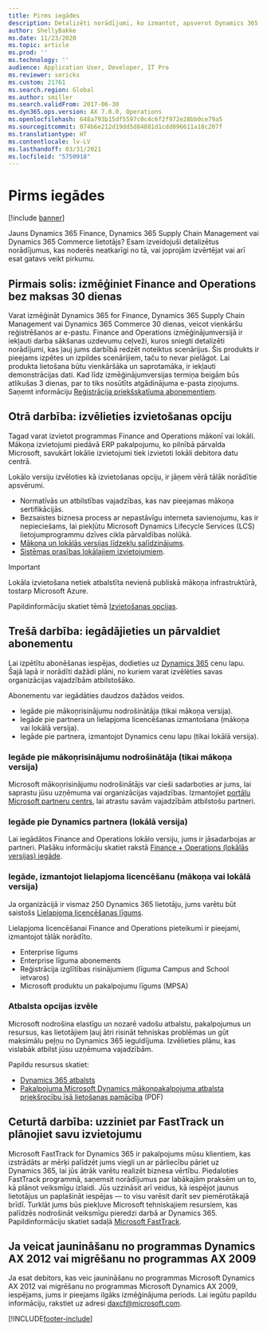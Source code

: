 ```yaml
---
title: Pirms iegādes
description: Detalizēti norādījumi, ko izmantot, apsverot Dynamics 365 Finance, Dynamics 365 Supply Chain Management vai Dynamics 365 Commerce iegādi.
author: ShellyBakke
ms.date: 11/23/2020
ms.topic: article
ms.prod: ''
ms.technology: ''
audience: Application User, Developer, IT Pro
ms.reviewer: sericks
ms.custom: 21761
ms.search.region: Global
ms.author: smiller
ms.search.validFrom: 2017-06-30
ms.dyn365.ops.version: AX 7.0.0, Operations
ms.openlocfilehash: 648a793b15df5597c0c4c6f2f972e28bb0ce79a5
ms.sourcegitcommit: 074b6e212d19dd5d84881d1cdd096611a18c207f
ms.translationtype: HT
ms.contentlocale: lv-LV
ms.lasthandoff: 03/31/2021
ms.locfileid: "5750918"
---
```

# <a name="before-you-buy"></a>Pirms iegādes

[!include [banner](../includes/banner.md)]

Jauns Dynamics 365 Finance, Dynamics 365 Supply Chain Management vai Dynamics 365 Commerce lietotājs? Esam izveidojuši detalizētus norādījumus, kas noderēs neatkarīgi no tā, vai joprojām izvērtējat vai arī esat gatavs veikt pirkumu.

## <a name="step-one-try-out-finance-and-operations-free-for-30-days"></a>Pirmais solis: izmēģiniet Finance and Operations bez maksas 30 dienas

Varat izmēģināt Dynamics 365 for Finance, Dynamics 365 Supply Chain Management vai Dynamics 365 Commerce 30 dienas, veicot vienkāršu reģistrēšanos ar e-pastu. Finance and Operations izmēģinājumversijā ir iekļauti darba sākšanas uzdevumu ceļveži, kuros sniegti detalizēti norādījumi, kas ļauj jums darbībā redzēt noteiktus scenārijus. Šis produkts ir pieejams izpētes un izpildes scenārijiem, taču to nevar pielāgot. Lai produkta lietošana būtu vienkāršāka un saprotamāka, ir iekļauti demonstrācijas dati. Kad līdz izmēģinājumversijas termiņa beigām būs atlikušas 3 dienas, par to tiks nosūtīts atgādinājuma e-pasta ziņojums. Saņemt informāciju [Reģistrācija priekšskatīuma abonementiem](../../dev-itpro/dev-tools/sign-up-preview-subscription.md#subscribe).

## <a name="step-two-choose-a-deployment-option"></a>Otrā darbība: izvēlieties izvietošanas opciju

Tagad varat izvietot programmas Finance and Operations mākonī vai lokāli. Mākoņa izvietojumi piedāvā ERP pakalpojumu, ko pilnībā pārvalda Microsoft, savukārt lokālie izvietojumi tiek izvietoti lokāli debitora datu centrā.

Lokālo versiju izvēloties kā izvietošanas opciju, ir jāņem vērā tālāk norādītie apsvērumi.

- Normatīvās un atbilstības vajadzības, kas nav pieejamas mākoņa sertifikācijās.
- Bezsaistes biznesa process ar nepastāvīgu interneta savienojumu, kas ir nepieciešams, lai piekļūtu Microsoft Dynamics Lifecycle Services (LCS) lietojumprogrammu dzīves cikla pārvaldības nolūkā.
- [Mākoņa un lokālās versijas līdzekļu salīdzinājums](cloud-prem-comparison.md).
- [Sistēmas prasības lokālajiem izvietojumiem](system-requirements-on-prem.md).

> [!IMPORTANT]
> Lokāla izvietošana netiek atbalstīta nevienā publiskā mākoņa infrastruktūrā, tostarp Microsoft Azure.

Papildinformāciju skatiet tēmā [Izvietošanas opcijas](../../dev-itpro/deployment/choose-deployment-type.md).

## <a name="step-three-buy-and-manage-a-subscription"></a>Trešā darbība: iegādājieties un pārvaldiet abonementu

Lai izpētītu abonēšanas iespējas, dodieties uz [Dynamics 365](https://www.microsoft.com/dynamics365/pricing) cenu lapu. Šajā lapā ir norādīti dažādi plāni, no kuriem varat izvēlēties savas organizācijas vajadzībām atbilstošāko.

Abonementu var iegādāties daudzos dažādos veidos.

- Iegāde pie mākoņrisinājumu nodrošinātāja (tikai mākoņa versija).
- Iegāde pie partnera un lielapjoma licencēšanas izmantošana (mākoņa vai lokālā versija).
- Iegāde pie partnera, izmantojot Dynamics cenu lapu (tikai lokālā versija).

### <a name="buy-through-a-cloud-solution-provider-cloud-only"></a>Iegāde pie mākoņrisinājumu nodrošinātāja (tikai mākoņa versija)

Microsoft mākoņrisinājumu nodrošinātājs var cieši sadarboties ar jums, lai saprastu jūsu uzņēmuma vai organizācijas vajadzības. Izmantojiet [portālu Microsoft partneru centrs](https://partnercenter.microsoft.com/partner/home), lai atrastu savām vajadzībām atbilstošu partneri.

### <a name="buy-through-a-dynamics-partner-on-premises"></a>Iegāde pie Dynamics partnera (lokālā versija)

Lai iegādātos Finance and Operations lokālo versiju, jums ir jāsadarbojas ar partneri. Plašāku informāciju skatiet rakstā [Finance + Operations (lokālās versijas) iegāde](purchase-on-premises.md).

### <a name="buy-through-volume-licensing-cloud-or-on-premises"></a>Iegāde, izmantojot lielapjoma licencēšanu (mākoņa vai lokālā versija)

Ja organizācijā ir vismaz 250 Dynamics 365 lietotāju, jums varētu būt saistošs [Lielapjoma licencēšanas līgums](https://www.microsoft.com/Licensing/product-licensing/dynamics365).

Lielapjoma licencēšanai Finance and Operations pieteikumi ir pieejami, izmantojot tālāk norādīto.

- Enterprise līgums
- Enterprise līguma abonements
- Reģistrācija izglītības risinājumiem (līguma Campus and School ietvaros)
- Microsoft produktu un pakalpojumu līgums (MPSA)

### <a name="choose-your-support-option"></a>Atbalsta opcijas izvēle

Microsoft nodrošina elastīgu un nozarē vadošu atbalstu, pakalpojumus un resursus, kas lietotājiem ļauj ātri risināt tehniskas problēmas un gūt maksimālu peļņu no Dynamics 365 ieguldījuma. Izvēlieties plānu, kas vislabāk atbilst jūsu uzņēmuma vajadzībām.

Papildu resursus skatiet:

- [Dynamics 365 atbalsts](https://www.microsoft.com/dynamics365/support)
- [Pakalpojuma Microsoft Dynamics mākoņpakalpojuma atbalsta priekšrocību īsā lietošanas pamācība](https://go.microsoft.com/fwlink/?LinkId=530335) (PDF)

## <a name="step-four-learn-about-fasttrack-and-plan-your-deployment"></a>Ceturtā darbība: uzziniet par FastTrack un plānojiet savu izvietojumu

Microsoft FastTrack for Dynamics 365 ir pakalpojums mūsu klientiem, kas izstrādāts ar mērķi palīdzēt jums viegli un ar pārliecību pāriet uz Dynamics 365, lai jūs ātrāk varētu realizēt biznesa vērtību. Piedaloties FastTrack programmā, saņemsit norādījumus par labākajām praksēm un to, kā plānot veiksmīgu izlaidi. Jūs uzzināsit arī veidus, kā iespējot jaunus lietotājus un paplašināt iespējas — to visu varēsit darīt sev piemērotākajā brīdī. Turklāt jums būs piekļuve Microsoft tehniskajiem resursiem, kas palīdzēs nodrošināt veiksmīgu pieredzi darbā ar Dynamics 365. Papildinformāciju skatiet sadaļā [Microsoft FastTrack](fasttrack-dynamics-365-overview.md).

## <a name="if-you-are-upgrading-from-dynamics-ax-2012-or-migrating-from-ax-2009"></a>Ja veicat jaunināšanu no programmas Dynamics AX 2012 vai migrēšanu no programmas AX 2009

Ja esat debitors, kas veic jaunināšanu no programmas Microsoft Dynamics AX 2012 vai migrēšanu no programmas Microsoft Dynamics AX 2009, iespējams, jums ir pieejams ilgāks izmēģinājuma periods. Lai iegūtu papildu informāciju, rakstiet uz adresi <daxcf@microsoft.com>.


[!INCLUDE[footer-include](../../../includes/footer-banner.md)]